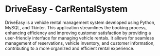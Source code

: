 # DriveEasy - CarRentalSystem
DriveEasy is a vehicle rental management system developed using Python, MySQL, and Tkinter. This application streamlines the booking process, enhancing efficiency and improving customer satisfaction by providing a user-friendly interface for managing vehicle rentals. It allows for seamless management of reservations, vehicle inventory, and customer information, contributing to a more organized and efficient rental experience.
